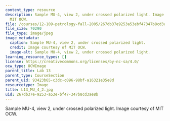 ```yaml
---
content_type: resource
description: Sample MU-4, view 2, under crossed polarized light. Image courtesy of
  MIT OCW.
file: /courses/12-109-petrology-fall-2005/267db37e9253a53ebf47347b8cd3ae8b_L13_MU_4_2.jpg
file_size: 70290
file_type: image/jpeg
image_metadata:
  caption: Sample MU-4, view 2, under crossed polarized light.
  credit: Image courtesy of MIT OCW.
  image-alt: Sample MU-4, view 2, under crossed polarized light.
learning_resource_types: []
license: https://creativecommons.org/licenses/by-nc-sa/4.0/
ocw_type: OCWImage
parent_title: Lab 13
parent_type: CourseSection
parent_uid: 93423b65-c3dc-c096-98bf-a16321e35e8d
resourcetype: Image
title: L13_MU_4_2.jpg
uid: 267db37e-9253-a53e-bf47-347b8cd3ae8b
---
```

Sample MU-4, view 2, under crossed polarized light. Image courtesy of MIT OCW.